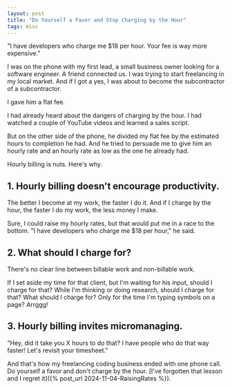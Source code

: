 ```yaml
---
layout: post
title: "Do Yourself a Favor and Stop Charging by the Hour"
tags: misc
---
```


"I have developers who charge me $18 per hour. Your fee is way more expensive."

I was on the phone with my first lead, a small business owner looking for a software engineer. A friend connected us. I was trying to start freelancing in my local market. And if I got a yes, I was about to become the subcontractor of a subcontractor. 

I gave him a flat fee.

I had already heard about the dangers of charging by the hour. I had watched a couple of YouTube videos and learned a sales script.

But on the other side of the phone, he divided my flat fee by the estimated hours to completion he had. And he tried to persuade me to give him an hourly rate and an hourly rate as low as the one he already had.

Hourly billing is nuts. Here's why.

## 1. Hourly billing doesn't encourage productivity.

The better I become at my work, the faster I do it. And if I charge by the hour, the faster I do my work, the less money I make.

Sure, I could raise my hourly rates, but that would put me in a race to the bottom. "I have developers who charge me $18 per hour," he said.

## 2. What should I charge for?

There's no clear line between billable work and non-billable work.

If I set aside my time for that client, but I'm waiting for his input, should I charge for that? While I'm thinking or doing research, should I charge for that? What should I charge for? Only for the time I'm typing symbols on a page? Arrggg!

## 3. Hourly billing invites micromanaging.

"Hey, did it take you X hours to do that? I have people who do that way faster! Let's revisit your timesheet."

And that's how my freelancing coding business ended with one phone call. Do yourself a favor and don't charge by the hour. [I've forgotten that lesson and I regret it]({% post_url 2024-11-04-RaisingRates %}).
